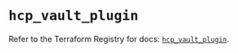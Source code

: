 # `hcp_vault_plugin`

Refer to the Terraform Registry for docs: [`hcp_vault_plugin`](https://registry.terraform.io/providers/hashicorp/hcp/0.88.0/docs/resources/vault_plugin).
